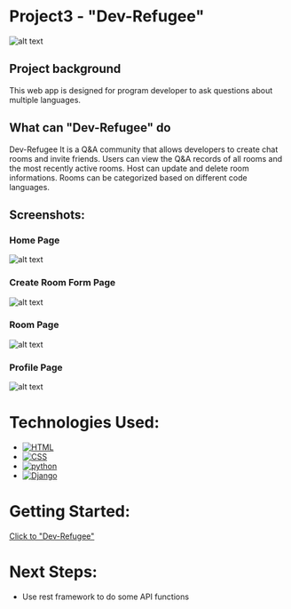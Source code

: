 # Project3 - "Dev-Refugee"
![alt text](https://res.cloudinary.com/dfbujyfrj/image/upload/v1692877834/dev_logo_uirann.png)

## Project background
This web app is designed for program developer to ask questions about multiple languages.

## What can "Dev-Refugee" do
Dev-Refugee It is a Q&A community that allows developers to create chat rooms and invite friends. Users can view the Q&A records of all rooms and the most recently active rooms. Host can update and delete room informations. Rooms can be categorized based on different code languages. 
## Screenshots:

### Home Page 
![alt text]()


### Create Room Form Page
![alt text]()

### Room Page
![alt text]()

### Profile Page
![alt text]()


# Technologies Used: 
  
* [![HTML](https://img.shields.io/badge/HTML5-E34F26?style=flat&logo=html5&logoColor=white)](https://developer.mozilla.org/en-US/docs/Web/HTML)
* [![CSS](https://img.shields.io/badge/CSS3-1572B6?style=flat&logo=css3&logoColor=white)](https://developer.mozilla.org/en-US/docs/Web/CSS)
* [![python](https://img.shields.io/badge/Python-3.9-3776AB.svg?style=flat&logo=python&logoColor=white)](https://www.python.org)
* [![Django](https://img.shields.io/badge/Django-3.2-092E20?style=flat&logo=django&logoColor=white)](https://www.djangoproject.com/)




# Getting Started: 
 
[Click to "Dev-Refugee"](http://localhost:8000/)

# Next Steps: 
* Use rest framework to do some API functions